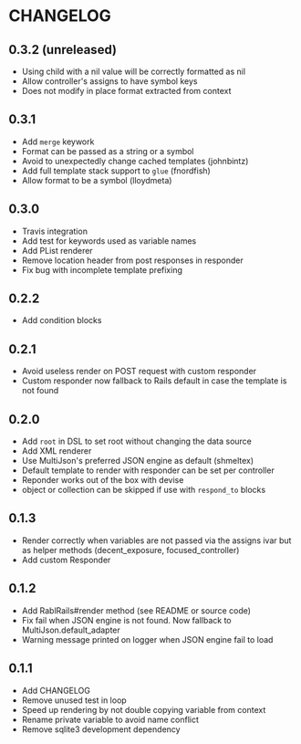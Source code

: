 # CHANGELOG

## 0.3.2 (unreleased)
  * Using child with a nil value will be correctly formatted as nil
  * Allow controller's assigns to have symbol keys
  * Does not modify in place format extracted from context

## 0.3.1
  * Add `merge` keywork
  * Format can be passed as a string or a symbol
  * Avoid to unexpectedly change cached templates (johnbintz)
  * Add full template stack support to `glue` (fnordfish)
  * Allow format to be a symbol (lloydmeta)

## 0.3.0
  * Travis integration
  * Add test for keywords used as variable names
  * Add PList renderer
  * Remove location header from post responses in responder
  * Fix bug with incomplete template prefixing

## 0.2.2
  * Add condition blocks

## 0.2.1
  * Avoid useless render on POST request with custom responder
  * Custom responder now fallback to Rails default in case the template is not found

## 0.2.0
  * Add `root` in DSL to set root without changing the data source
  * Add XML renderer
  * Use MultiJson's preferred JSON engine as default (shmeltex)
  * Default template to render with responder can be set per controller
  * Reponder works out of the box with devise
  * object or collection can be skipped if use with `respond_to` blocks

## 0.1.3
  * Render correctly when variables are not passed via the assigns ivar but as helper methods
    (decent_exposure, focused_controller)
  * Add custom Responder

## 0.1.2
  * Add RablRails#render method (see README or source code)
  * Fix fail when JSON engine is not found. Now fallback to MultiJson.default_adapter
  * Warning message printed on logger when JSON engine fail to load

## 0.1.1

  * Add CHANGELOG
  * Remove unused test in loop
  * Speed up rendering by not double copying variable from context
  * Rename private variable to avoid name conflict
  * Remove sqlite3 development dependency
